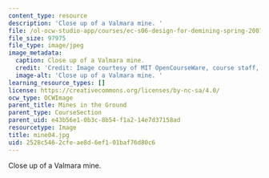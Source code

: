 ```yaml
---
content_type: resource
description: 'Close up of a Valmara mine. '
file: /ol-ocw-studio-app/courses/ec-s06-design-for-demining-spring-2007/2528c5462cfeae8d6ef101baf76d80c6_mine04.jpg
file_size: 97975
file_type: image/jpeg
image_metadata:
  caption: Close up of a Valmara mine.
  credit: 'Credit: Image courtesy of MIT OpenCourseWare, course staff, and students.'
  image-alt: 'Close up of a Valmara mine. '
learning_resource_types: []
license: https://creativecommons.org/licenses/by-nc-sa/4.0/
ocw_type: OCWImage
parent_title: Mines in the Ground
parent_type: CourseSection
parent_uid: e43b56e1-0b3c-8b54-f1a2-14e7d37158ad
resourcetype: Image
title: mine04.jpg
uid: 2528c546-2cfe-ae8d-6ef1-01baf76d80c6
---
```

Close up of a Valmara mine. 